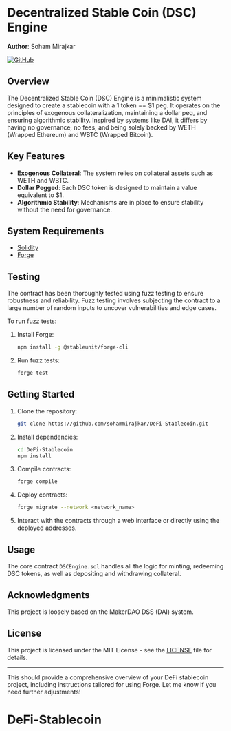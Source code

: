 
# Decentralized Stable Coin (DSC) Engine

**Author**: Soham Mirajkar

[![GitHub](https://img.shields.io/badge/GitHub-sohammirajkar-blue)](https://github.com/sohammirajkar/DeFi-Stablecoin.git)

## Overview

The Decentralized Stable Coin (DSC) Engine is a minimalistic system designed to create a stablecoin with a 1 token == $1 peg. It operates on the principles of exogenous collateralization, maintaining a dollar peg, and ensuring algorithmic stability. Inspired by systems like DAI, it differs by having no governance, no fees, and being solely backed by WETH (Wrapped Ethereum) and WBTC (Wrapped Bitcoin).

## Key Features

- **Exogenous Collateral**: The system relies on collateral assets such as WETH and WBTC.
- **Dollar Pegged**: Each DSC token is designed to maintain a value equivalent to $1.
- **Algorithmic Stability**: Mechanisms are in place to ensure stability without the need for governance.

## System Requirements

- [Solidity](https://docs.soliditylang.org/en/v0.8.12/installing-solidity.html)
- [Forge](https://github.com/stableunit/forge-cli)

## Testing

The contract has been thoroughly tested using fuzz testing to ensure robustness and reliability. Fuzz testing involves subjecting the contract to a large number of random inputs to uncover vulnerabilities and edge cases.

To run fuzz tests:

1. Install Forge:

    ```bash
    npm install -g @stableunit/forge-cli
    ```

2. Run fuzz tests:

    ```bash
    forge test
    ```

## Getting Started

1. Clone the repository:

    ```bash
    git clone https://github.com/sohammirajkar/DeFi-Stablecoin.git
    ```

2. Install dependencies:

    ```bash
    cd DeFi-Stablecoin
    npm install
    ```

3. Compile contracts:

    ```bash
    forge compile
    ```

4. Deploy contracts:

    ```bash
    forge migrate --network <network_name>
    ```

5. Interact with the contracts through a web interface or directly using the deployed addresses.

## Usage

The core contract `DSCEngine.sol` handles all the logic for minting, redeeming DSC tokens, as well as depositing and withdrawing collateral.

## Acknowledgments

This project is loosely based on the MakerDAO DSS (DAI) system.

## License

This project is licensed under the MIT License - see the [LICENSE](LICENSE) file for details.

---

This should provide a comprehensive overview of your DeFi stablecoin project, including instructions tailored for using Forge. Let me know if you need further adjustments!

# DeFi-Stablecoin
